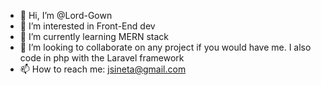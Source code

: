 - 👋 Hi, I’m @Lord-Gown
- 👀 I’m interested in Front-End dev
- 🌱 I’m currently learning MERN stack
- 💞️ I’m looking to collaborate on any project if you would have me. I also code in php with the Laravel framework
- 📫 How to reach me: jsineta@gmail.com
